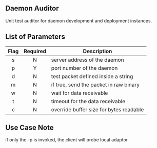## Daemon Auditor

Unit test auditor for daemon development and deployment instances.

## List of Parameters

| Flag | Required |Description                              |
|:----:|:--------:|-----------------------------------------|
| s    | N        | server address of the daemon            |
| p    | Y        | port number of the daemon               |
| d    | N        | test packet defined inside a string     |
| m    | N        | if true, send the packet in raw binary  |
| w    | N        | wait for data receivable                |
| t    | N        | timeout for the data receivable         |
| c    | N        | override buffer size for bytes readable |

## Use Case Note

if only the -p is invoked, the client will probe local adaptor
